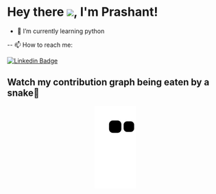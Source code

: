 
# Hey there <img src="https://media.giphy.com/media/hvRJCLFzcasrR4ia7z/giphy.gif" width="25px">, I'm Prashant!



- 🌱 I’m currently learning python

-- 📫 How to reach me: 

[![Linkedin Badge](https://img.shields.io/badge/-PrashantTiwari-blue?style=flat-square&logo=Linkedin&logoColor=white&link=https://https://www.linkedin.com/in/prashant-tiwari-593087206)](https://www.linkedin.com/in/prashant-tiwari-593087206)


## Watch my contribution graph being eaten by a snake🐍

<p align="center">
  <img src="https://github.com/arnav1776/arnav1776/raw/output/github-contribution-grid-snake.svg" alt="snake"></center>
</p>
